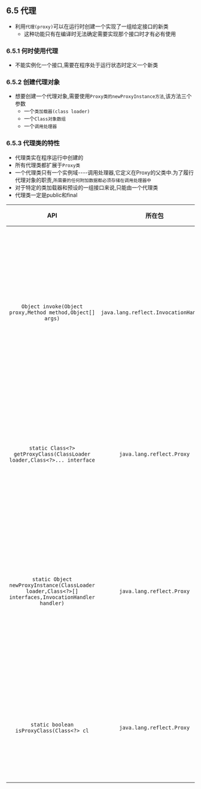 ## 6.5 代理  
+ 利用`代理(proxy)`可以在运行时创建一个实现了一组给定接口的新类  
    - 这种功能只有在编译时无法确定需要实现那个接口时才有必有使用  

### 6.5.1 何时使用代理
+ 不能实例化一个接口,需要在程序处于运行状态时定义一个新类  

### 6.5.2 创建代理对象  
+ 想要创建一个代理对象,需要使用`Proxy类的newProxyInstance方法`,该方法三个参数
    - 一个`类加载器(class loader)`  
    - 一个`Class对象数组`  
    - 一个`调用处理器`  

### 6.5.3 代理类的特性  
+ 代理类实在程序运行中创建的   
+ 所有代理类都扩展于`Proxy类`  
+ 一个代理类只有一个实例域----调用处理器,它定义在Proxy的父类中.为了履行代理对象的职责,`所需要的任何附加数据都必须存储在调用处理器中`  
+ 对于特定的类加载器和预设的一组接口来说,只能由一个代理类  
+ 代理类一定是public和final  

API|所在包|描述
:---:|:---:|:---:
`Object invoke(Object proxy,Method method,Object[] args)`|`java.lang.reflect.InvocationHandler`|定义了代理对象调用方法是希望执行的动作
`static Class<?> getProxyClass(ClassLoader loader,Class<?>... interface`|`java.lang.reflect.Proxy`|返回实现指定接口的代理类
`static Object newProxyInstance(ClassLoader loader,Class<?>[] interfaces,InvocationHandler handler)`|`java.lang.reflect.Proxy`|构造实现指定接口的代理类的一个新实例
`static boolean isProxyClass(Class<?> cl`|`java.lang.reflect.Proxy`|如果cl是一个代理类就返回true